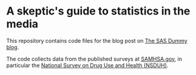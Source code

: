 # A skeptic's guide to statistics in the media

This repository contains code files for the blog post on
[The SAS Dummy blog](https://blogs.sas.com/content/sasdummy/2019/08/19/media-data-literacy/).

The code collects data from the published surveys at [SAMHSA.gov](https://samhsa.gov/data/),
in particular the [National Survey on Drug Use and Health (NSDUH)](https://www.samhsa.gov/data/data-we-collect/nsduh-national-survey-drug-use-and-health).

